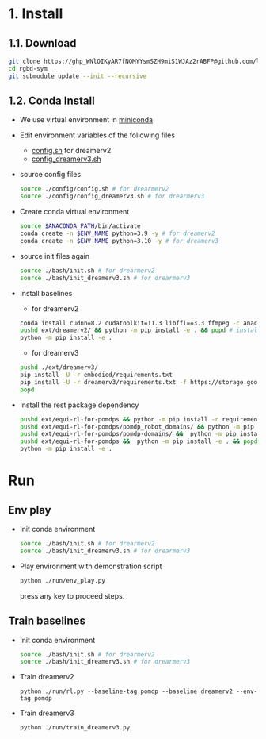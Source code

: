 # 1. Install
## 1.1. Download 

```sh
git clone https://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@github.com/linhongbin-ws/rgbd-sym.git
cd rgbd-sym
git submodule update --init --recursive
```
## 1.2. Conda Install

- We use virtual environment in [miniconda](https://docs.anaconda.com/miniconda/)

- Edit environment variables of the following files
  - [config.sh](./config/config.sh) for dreamerv2
  - [config_dreamerv3.sh](./config/config_dreamerv3.sh) 
  
- source config files
    ```sh
    source ./config/config.sh # for drearmerv2
    source ./config/config_dreamerv3.sh # for drearmerv3
    ```
- Create conda virtual environment
    ```sh
    source $ANACONDA_PATH/bin/activate 
    conda create -n $ENV_NAME python=3.9 -y # for dreamerv2
    conda create -n $ENV_NAME python=3.10 -y # for dreamerv3
    ```
- source init files again
    ```sh
    source ./bash/init.sh # for drearmerv2
    source ./bash/init_dreamerv3.sh # for drearmerv3
    ```
- Install baselines
    - for dreamerv2
    ```sh
    conda install cudnn=8.2 cudatoolkit=11.3 libffi==3.3 ffmpeg -c anaconda -c conda-forge -y
    pushd ext/dreamerv2/ && python -m pip install -e . && popd # install dreamerv2
    python -m pip install -e . 
    ```
    - for dreamerv3
    ```sh
    pushd ./ext/dreamerv3/
    pip install -U -r embodied/requirements.txt
    pip install -U -r dreamerv3/requirements.txt -f https://storage.googleapis.com/jax-releases/jax_cuda_releases.html
    popd
    ```
- Install the rest package dependency
    ```sh
    pushd ext/equi-rl-for-pomdps && python -m pip install -r requirements.txt && popd
    pushd ext/equi-rl-for-pomdps/pomdp_robot_domains/ && python -m pip install -r requirements.txt && python -m pip install -e . && popd
    pushd ext/equi-rl-for-pomdps/pomdp-domains/ &&  python -m pip install -e . && popd
    pushd ext/equi-rl-for-pomdps &&  python -m pip install -e . && popd
    python -m pip install -e . 
    ```

<!-- ### 1.1.2. Install with DreamerV3

- Install dreamerv3
    ```sh
    source ./config/config_dreamerv3.sh
    source $ANACONDA_PATH/bin/activate 
    conda create -n $ENV_NAME python=3.10 -y
    source bash/init_dreamerv3.sh
    conda install nvidia/label/cuda-12.3.2::cuda -y
    conda install -c anaconda cudnn=9 -y
    pip install -U "jax[cuda12]"
    ``` -->

# Run

## Env play
- Init conda environment
    ```sh
    source ./bash/init.sh # for drearmerv2
    source ./bash/init_dreamerv3.sh # for drearmerv3
    ```
- Play environment with demonstration script

    ```sh
    python ./run/env_play.py 
    ```
    press any key to proceed steps.

## Train baselines
- Init conda environment
    ```sh
    source ./bash/init.sh # for drearmerv2
    source ./bash/init_dreamerv3.sh # for drearmerv3
    ```
- Train dreamerv2
  ```
  python ./run/rl.py --baseline-tag pomdp --baseline dreamerv2 --env-tag pomdp
  ```
- Train dreamerv3
  ```
  python ./run/train_dreamerv3.py 
  ```
